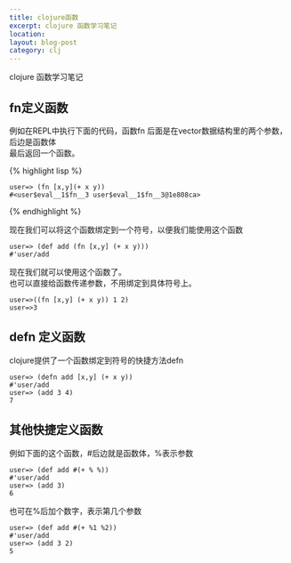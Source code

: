 ```yaml
---
title: clojure函数
excerpt: clojure 函数学习笔记
location: 
layout: blog-post
category: clj
---
```

clojure 函数学习笔记

fn定义函数
------------

例如在REPL中执行下面的代码，函数fn 后面是在vector数据结构里的两个参数，后边是函数体      
最后返回一个函数。    

{% highlight lisp %}

	user=> (fn [x,y](+ x y))
	#<user$eval__1$fn__3 user$eval__1$fn__3@1e808ca>
{% endhighlight %}

现在我们可以将这个函数绑定到一个符号，以便我们能使用这个函数      

	user=> (def add (fn [x,y] (+ x y)))
	#'user/add

现在我们就可以使用这个函数了。     
也可以直接给函数传递参数，不用绑定到具体符号上。     

	user=>((fn [x,y] (+ x y)) 1 2)
	user=>3

defn 定义函数
----------------
clojure提供了一个函数绑定到符号的快捷方法defn     

	user=> (defn add [x,y] (+ x y))
	#'user/add
	user=> (add 3 4)
	7

其他快捷定义函数
-------------------
例如下面的这个函数，#后边就是函数体，%表示参数        

	user=> (def add #(+ % %)) 
	#'user/add
	user=> (add 3)
	6
也可在%后加个数字，表示第几个参数     
	
	user=> (def add #(+ %1 %2))
	#'user/add
	user=> (add 3 2)
	5

	


